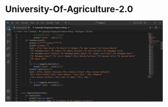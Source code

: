 # University-Of-Agriculture-2.0
<img align="right" alt="Coding" src="https://github.com/jawadsamiulhaq/University-Of-Agriculture-2.0/blob/main/imgg.PNG">
